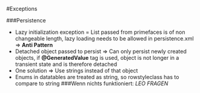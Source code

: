 #Exceptions

###Persistence

- Lazy initialization exception = List passed from primefaces is of non changeable length, lazy loading needs to be allowed in persistence.xml => **Anti Pattern**
- Detached object passed to persist => Can only persist newly created objects, if **@GeneratedValue** tag is used, object is not longer in a transient state and is therefore detached
- One solution => Use strings instead of that object
- Enums in datatables are treated as string, so rowstyleclass has to compare to string
###Wenn nichts funktioniert: _LEO FRAGEN_






